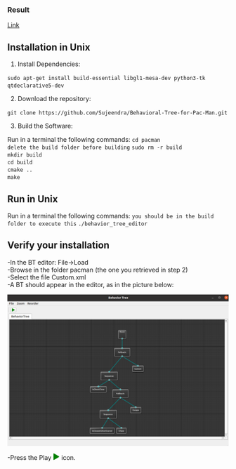 ### Result

[Link](https://drive.google.com/file/d/1PwWIkgVIvPc674TiXk426Nh8ELoFzt6h/view?usp=sharing)


Installation in Unix
------------
1) Install Dependencies:

`sudo apt-get install build-essential libgl1-mesa-dev python3-tk qtdeclarative5-dev`

2) Download the repository:

`git clone https://github.com/Sujeendra/Behavioral-Tree-for-Pac-Man.git`

3) Build the Software:

Run in a terminal the following commands:
`cd pacman` <br/>
`delete the build folder before building`
`sudo rm -r build` <br/>
`mkdir build` <br/>
`cd build` <br/>
`cmake ..` <br/>
`make`

Run in Unix
------------

Run in a terminal the following commands:
`you should be in the build folder to execute this`
`./behavior_tree_editor`







Verify your installation
------------
-In the BT editor: File->Load  <br/>
-Browse in the folder pacman (the one you retrieved in step 2)  <br/>
-Select the file Custom.xml  <br/>
-A BT should appear in the editor, as in the picture below: <br/>

![alt tag](Screenwindows.png)





-Press the Play <img src="play.png" width="15" height="15"> icon. <br/>











